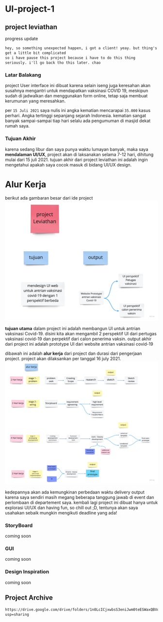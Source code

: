 # UI-project-1
## project leviathan
progress update 
```
hey, so something unexpected happen, i got a client! yeay. but thing's get a little bit complicated 
so i have pause this project because i have to do this thing seriously. i'll go back tho this later. chao
```

### Latar Balakang
project User interface ini dibuat karena selain iseng juga keresahan akan susahnya mengantri untuk mendapatkan vaksinasi COVID 19, meskipun sudah di jadwalkan dan menggunakan form online, tetap saja membuat kerumunan yang meresahkan.

per ``15 Juli 2021`` saya nulis ini angka kematian mencarapai ``35.000`` kasus perhari. Angka tertinggi sepanjang sejarah Indonesia. kematian
sangat banyak sampai-sampai tiap hari selalu ada pengumuman di masjid dekat rumah saya.


### Tujuan Akhir
karena sedang libur dan saya punya waktu lumayan banyak, maka saya **mendalaman UI/UX**, project akan di laksanakan selama 7-12 hari, dihitung mulai dari 15 juli 2021. tujuan akhir dari project leviathan ini adalah ingin mengetahui apakah saya cocok masuk di bidang UI/UX design.



# Alur Kerja
berikut ada gambaran besar dari ide project
![alt text](https://github.com/icedmuffin/UI-project-1/blob/main/image/readme/big_idea.jpg)

**tujuan utama** dalam project ini adalah membangun UI untuk antrian vaksinasi Covid-19. disini kita akan mengambil 2 perspektif UI dari pertugas vaksinasi covid-19 dan perpektif dari calon penerima vaksin. output akhir dari project ini adalah prototype UI dari website antrian vaksinasi covid-19

dibawah ini adalah **alur kerja** dari project dan durasi dari pengerjaan project. project akan dilaksankan per tanggal 16 july 2021. 
![alt text](https://github.com/icedmuffin/UI-project-1/blob/main/image/readme/alur_kerja.jpg)

kedepannya akan ada kemungkinan perbedaan waktu delivery output karena saya sendiri masih megang beberapa tanggung jawab di event dan perlombaan di departement saya. kembali lagi project ini dibuat hanya untuk explorasi UI/UX dan having fun, so chill out ;D, tentunya akan saya usahakan sebaik mungkin mengikuti deadline yang ada!

### StoryBoard
coming soon


### GUI
coming soon


### Design Inspiration
coming soon

## Project Archive
```
https://drive.google.com/drive/folders/1n0LcICjxwbsS3eniJwm0teESWaxQBVqZ?usp=sharing
```

